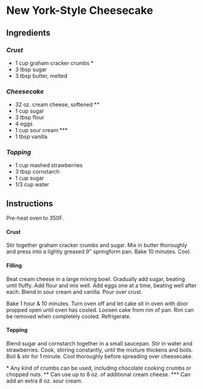 # New York-Style Cheesecake

## Ingredients
### *Crust*
- 1 cup graham cracker crumbs *
- 3 tbsp sugar
- 3 tbsp butter, melted

### *Cheesecake*
- 32 oz. cream cheese, softened **
- 1 cup sugar
- 3 tbsp flour
- 4 eggs
- 1 cup sour cream ***
- 1 tbsp vanilla

### *Topping*
- 1 cup mashed strawberries
- 3 tbsp cornstarch
- 1 cup sugar
- 1/3 cup water

## Instructions
Pre-heat oven to 350F.

#### Crust
Stir together graham cracker crumbs and sugar. Mix in butter thoroughly and press into a lightly greased 9" springform pan. Bake 10 minutes. Cool.
#### Filling
Beat cream cheese in a large mixing bowl. Gradually add sugar, beating until fluffy. Add flour and mix well. 
Add eggs one at a time, beating well after each. Blend in sour cream and vanilla. Pour over crust.

Bake 1 hour & 10 minutes. Turn oven off and let cake sit in oven with door propped open until oven has cooled. Loosen cake from rim of pan. Rim can be removed when completely cooled. Refrigerate.

#### Topping
Blend sugar and cornstarch together in a small saucepan. Stir in water and strawberries. Cook, stirring constantly, until the mixture thickens and boils. Boil & stir for 1 minute. Cool thoroughly before spreading over cheesecake. 

\* Any kind of crumbs can be used, including chocolate cooking crumbs or chopped nuts.
\** Can use up to 8 oz. of additional cream cheese.
\*** Can add an extra 8 oz. sour cream.